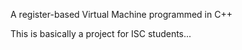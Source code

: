 A register-based Virtual Machine programmed in C++

This is basically a project for ISC students...

